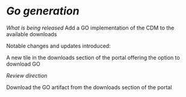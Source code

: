 # *Go generation*

_What is being released_
Add a GO implementation of the CDM to the available downloads

Notable changes and updates introduced:

A new tile in the downloads section of the portal offering the option to download GO

_Review direction_

Download the GO artifact from the downloads section of the portal